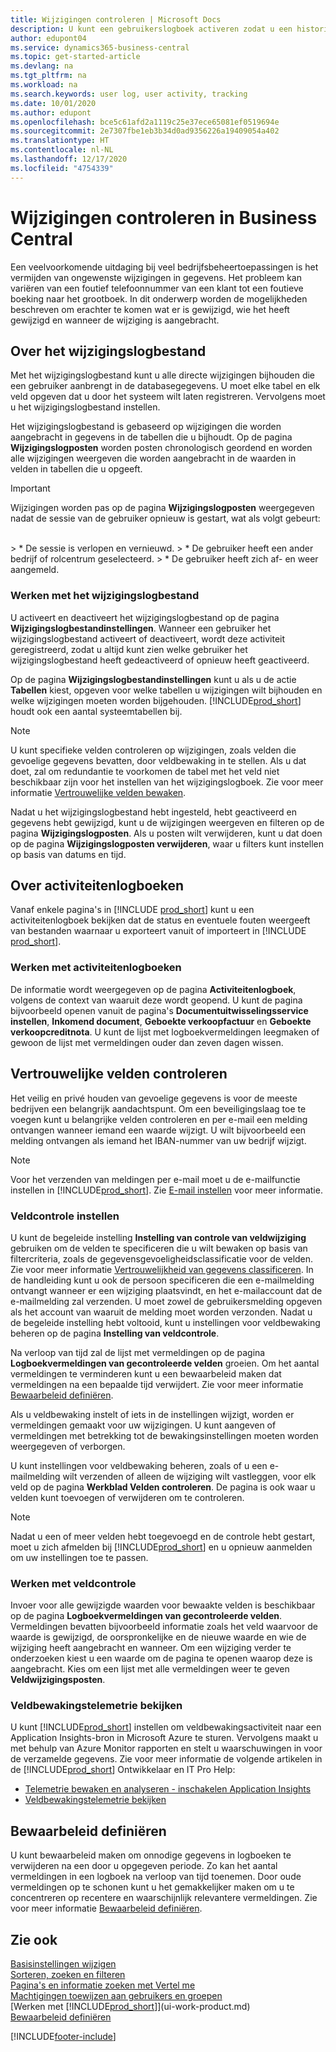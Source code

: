 ```yaml
---
title: Wijzigingen controleren | Microsoft Docs
description: U kunt een gebruikerslogboek activeren zodat u een historie hebt van eventuele wijzigingen in gegevens in getraceerde tabellen. U kunt ook activiteiten volgen met bepaalde soorten activiteitenlogboeken.
author: edupont04
ms.service: dynamics365-business-central
ms.topic: get-started-article
ms.devlang: na
ms.tgt_pltfrm: na
ms.workload: na
ms.search.keywords: user log, user activity, tracking
ms.date: 10/01/2020
ms.author: edupont
ms.openlocfilehash: bce5c61afd2a1119c25e37ece65081ef0519694e
ms.sourcegitcommit: 2e7307fbe1eb3b34d0ad9356226a19409054a402
ms.translationtype: HT
ms.contentlocale: nl-NL
ms.lasthandoff: 12/17/2020
ms.locfileid: "4754339"
---
```

# <a name="auditing-changes-in-business-central"></a>Wijzigingen controleren in Business Central
Een veelvoorkomende uitdaging bij veel bedrijfsbeheertoepassingen is het vermijden van ongewenste wijzigingen in gegevens. Het probleem kan variëren van een foutief telefoonnummer van een klant tot een foutieve boeking naar het grootboek. In dit onderwerp worden de mogelijkheden beschreven om erachter te komen wat er is gewijzigd, wie het heeft gewijzigd en wanneer de wijziging is aangebracht.

## <a name="about-the-change-log"></a>Over het wijzigingslogbestand 
Met het wijzigingslogbestand kunt u alle directe wijzigingen bijhouden die een gebruiker aanbrengt in de databasegegevens. U moet elke tabel en elk veld opgeven dat u door het systeem wilt laten registreren. Vervolgens moet u het wijzigingslogbestand instellen.  

Het wijzigingslogbestand is gebaseerd op wijzigingen die worden aangebracht in gegevens in de tabellen die u bijhoudt. Op de pagina **Wijzigingslogposten** worden posten chronologisch geordend en worden alle wijzigingen weergeven die worden aangebracht in de waarden in velden in tabellen die u opgeeft.

> [!Important]
> Wijzigingen worden pas op de pagina **Wijzigingslogposten** weergegeven nadat de sessie van de gebruiker opnieuw is gestart, wat als volgt gebeurt:
<br />
> * De sessie is verlopen en vernieuwd.
> * De gebruiker heeft een ander bedrijf of rolcentrum geselecteerd.
> * De gebruiker heeft zich af- en weer aangemeld.

### <a name="working-with-the-change-log"></a>Werken met het wijzigingslogbestand
U activeert en deactiveert het wijzigingslogbestand op de pagina **Wijzigingslogbestandinstellingen**. Wanneer een gebruiker het wijzigingslogbestand activeert of deactiveert, wordt deze activiteit geregistreerd, zodat u altijd kunt zien welke gebruiker het wijzigingslogbestand heeft gedeactiveerd of opnieuw heeft geactiveerd.

Op de pagina **Wijzigingslogbestandinstellingen** kunt u als u de actie **Tabellen** kiest, opgeven voor welke tabellen u wijzigingen wilt bijhouden en welke wijzigingen moeten worden bijgehouden. [!INCLUDE[prod_short](includes/prod_short.md)] houdt ook een aantal systeemtabellen bij.

> [!NOTE]
> U kunt specifieke velden controleren op wijzigingen, zoals velden die gevoelige gegevens bevatten, door veldbewaking in te stellen. Als u dat doet, zal om redundantie te voorkomen de tabel met het veld niet beschikbaar zijn voor het instellen van het wijzigingslogboek. Zie voor meer informatie [Vertrouwelijke velden bewaken](across-log-changes.md#monitoring-sensitive-fields).

Nadat u het wijzigingslogbestand hebt ingesteld, hebt geactiveerd en gegevens hebt gewijzigd, kunt u de wijzigingen weergeven en filteren op de pagina **Wijzigingslogposten**. Als u posten wilt verwijderen, kunt u dat doen op de pagina **Wijzigingslogposten verwijderen**, waar u filters kunt instellen op basis van datums en tijd.  

## <a name="about-activity-logs"></a>Over activiteitenlogboeken
Vanaf enkele pagina's in [!INCLUDE [prod_short](includes/prod_short.md)] kunt u een activiteitenlogboek bekijken dat de status en eventuele fouten weergeeft van bestanden waarnaar u exporteert vanuit of importeert in [!INCLUDE [prod_short](includes/prod_short.md)].  

### <a name="working-with-activity-logs"></a>Werken met activiteitenlogboeken
De informatie wordt weergegeven op de pagina **Activiteitenlogboek**, volgens de context van waaruit deze wordt geopend. U kunt de pagina bijvoorbeeld openen vanuit de pagina's **Documentuitwisselingsservice instellen**, **Inkomend document**, **Geboekte verkoopfactuur** en **Geboekte verkoopcreditnota**. U kunt de lijst met logboekvermeldingen leegmaken of gewoon de lijst met vermeldingen ouder dan zeven dagen wissen.  

## <a name="monitoring-sensitive-fields"></a>Vertrouwelijke velden controleren
Het veilig en privé houden van gevoelige gegevens is voor de meeste bedrijven een belangrijk aandachtspunt. Om een beveiligingslaag toe te voegen kunt u belangrijke velden controleren en per e-mail een melding ontvangen wanneer iemand een waarde wijzigt. U wilt bijvoorbeeld een melding ontvangen als iemand het IBAN-nummer van uw bedrijf wijzigt.

> [!NOTE]
> Voor het verzenden van meldingen per e-mail moet u de e-mailfunctie instellen in [!INCLUDE[prod_short](includes/prod_short.md)]. Zie [E-mail instellen](admin-how-setup-email.md) voor meer informatie.

### <a name="setting-up-field-monitoring"></a>Veldcontrole instellen
U kunt de begeleide instelling **Instelling van controle van veldwijziging** gebruiken om de velden te specificeren die u wilt bewaken op basis van filtercriteria, zoals de gegevensgevoeligheidsclassificatie voor de velden. Zie voor meer informatie [Vertrouwelijkheid van gegevens classificeren](admin-classifying-data-sensitivity.md). In de handleiding kunt u ook de persoon specificeren die een e-mailmelding ontvangt wanneer er een wijziging plaatsvindt, en het e-mailaccount dat de e-mailmelding zal verzenden. U moet zowel de gebruikersmelding opgeven als het account van waaruit de melding moet worden verzonden. Nadat u de begeleide instelling hebt voltooid, kunt u instellingen voor veldbewaking beheren op de pagina **Instelling van veldcontrole**. 

Na verloop van tijd zal de lijst met vermeldingen op de pagina **Logboekvermeldingen van gecontroleerde velden** groeien. Om het aantal vermeldingen te verminderen kunt u een bewaarbeleid maken dat vermeldingen na een bepaalde tijd verwijdert. Zie voor meer informatie [Bewaarbeleid definiëren](admin-data-retention-policies.md).

Als u veldbewaking instelt of iets in de instellingen wijzigt, worden er vermeldingen gemaakt voor uw wijzigingen. U kunt aangeven of vermeldingen met betrekking tot de bewakingsinstellingen moeten worden weergegeven of verborgen. 

U kunt instellingen voor veldbewaking beheren, zoals of u een e-mailmelding wilt verzenden of alleen de wijziging wilt vastleggen, voor elk veld op de pagina **Werkblad Velden controleren**. De pagina is ook waar u velden kunt toevoegen of verwijderen om te controleren.

> [!NOTE]
> Nadat u een of meer velden hebt toegevoegd en de controle hebt gestart, moet u zich afmelden bij [!INCLUDE[prod_short](includes/prod_short.md)] en u opnieuw aanmelden om uw instellingen toe te passen.

### <a name="working-with-field-monitoring"></a>Werken met veldcontrole

Invoer voor alle gewijzigde waarden voor bewaakte velden is beschikbaar op de pagina **Logboekvermeldingen van gecontroleerde velden**. Vermeldingen bevatten bijvoorbeeld informatie zoals het veld waarvoor de waarde is gewijzigd, de oorspronkelijke en de nieuwe waarde en wie de wijziging heeft aangebracht en wanneer. Om een wijziging verder te onderzoeken kiest u een waarde om de pagina te openen waarop deze is aangebracht. Kies om een lijst met alle vermeldingen weer te geven **Veldwijzigingsposten**.

### <a name="viewing-field-monitoring-telemetry"></a>Veldbewakingstelemetrie bekijken 

U kunt [!INCLUDE[prod_short](includes/prod_short.md)] instellen om veldbewakingsactiviteit naar een Application Insights-bron in Microsoft Azure te sturen. Vervolgens maakt u met behulp van Azure Monitor rapporten en stelt u waarschuwingen in voor de verzamelde gegevens. Zie voor meer informatie de volgende artikelen in de [!INCLUDE[prod_short](includes/prod_short.md)] Ontwikkelaar en IT Pro Help:

- [Telemetrie bewaken en analyseren - inschakelen Application Insights](/dynamics365/business-central/dev-itpro/administration/telemetry-overview#enable)
- [Veldbewakingstelemetrie bekijken](/dynamics365/business-central/dev-itpro/administration/telemetry-field-monitoring-trace)

## <a name="defining-retention-policies"></a>Bewaarbeleid definiëren

U kunt bewaarbeleid maken om onnodige gegevens in logboeken te verwijderen na een door u opgegeven periode. Zo kan het aantal vermeldingen in een logboek na verloop van tijd toenemen. Door oude vermeldingen op te schonen kunt u het gemakkelijker maken om u te concentreren op recentere en waarschijnlijk relevantere vermeldingen. Zie voor meer informatie [Bewaarbeleid definiëren](admin-data-retention-policies.md).

## <a name="see-also"></a>Zie ook
[Basisinstellingen wijzigen](ui-change-basic-settings.md)  
[Sorteren, zoeken en filteren](ui-enter-criteria-filters.md)  
[Pagina's en informatie zoeken met Vertel me](ui-search.md)  
[Machtigingen toewijzen aan gebruikers en groepen](ui-define-granular-permissions.md)    
[Werken met [!INCLUDE[prod_short](includes/prod_short.md)]](ui-work-product.md)  
[Bewaarbeleid definiëren](admin-data-retention-policies.md)  

[!INCLUDE[footer-include](includes/footer-banner.md)]
